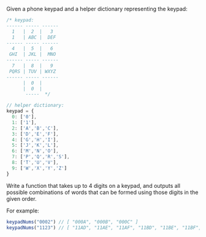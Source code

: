 Given a phone keypad and a helper dictionary representing the keypad:

```js
/* keypad:
------ ----- ------
  1   |  2  |   3
  1   | ABC |  DEF
------ ----- ------
  4   |  5  |   6
 GHI  | JKL |  MNO
------ ----- ------
  7   |  8  |   9
 PQRS | TUV | WXYZ
------ ----- ------
      |  0  |
      |  0  |
       -----  */

// helper dictionary:
keypad = {
  0: ['0'],
  1: ['1'],
  2: ['A','B','C'],
  3: ['D','E','F'],
  4: ['G','H','I'],
  5: ['J','K','L'],
  6: ['M','N','O'],
  7: ['P','Q','R','S'],
  8: ['T','U','V'],
  9: ['W','X','Y','Z']
}
```

Write a function that takes up to 4 digits on a keypad, and outputs all possible combinations of words that can be formed using those digits in the given order.

For example:

```js
keypadNums("0002") // [ "000A", "000B", "000C" ]
keypadNums("1123") // [ "11AD", "11AE", "11AF", "11BD", "11BE", "11BF", "11CD", "11CE", "11CF" ]
```
